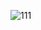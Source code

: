 ![111](https://user-images.githubusercontent.com/101373437/164753027-c797474d-3436-4138-ae68-0c76251606cb.png)
